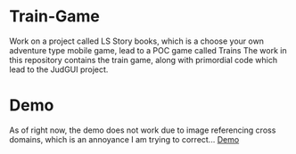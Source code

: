 Train-Game
==========

Work on a project called LS Story books, which is a choose your own adventure type mobile game, lead to a POC game called Trains
The work in this repository contains the train game, along with primordial code which lead to the JudGUI project.

Demo
====
As of right now, the demo does not work due to image referencing cross domains, which is an annoyance I am trying to correct... <a href="http://rawgit.com/jmdjr/Train-Game/master/TrainGame/StoryBooksSite/Scripts/Default.html" target="_blank">Demo</a>
